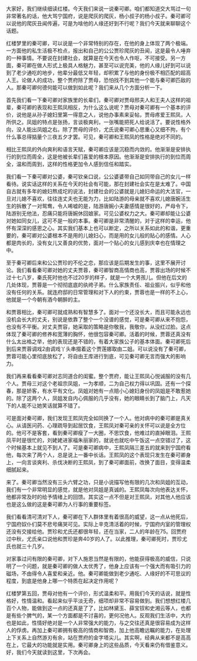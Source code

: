 
大家好，我们继续细读红楼。今天我们来说一说秦可卿。咱们都知道交大骂过一句非常著名的话，他大骂宁国府，说是爬灰的爬灰，杨小叔子的杨小叔子。秦可卿可以说他的爬灰丑闻传遍，可是为啥他的人缘还好到不行呢？我们今天就来聊聊这个话题。

红楼梦里的秦可卿，可以说是一个非常特别的存在，在他的身上体现了两个极端。一方面他的私生活极不检点，报出和自己的公公贾珍爬灰的丑闻，这是最令人唾弃的一种事情。不要说在封建社会，就算是在今天也令人作呕，不可接受。另一方面，秦可卿在做人形式上极具人格魅力，甚至可以说完美，他的人缘儿好到可以说到了老少通吃的地步，他辈分最低又年轻，却积累了与他的身份极不相匹配的超高人王。论做人的成功，整个贾府除了贾母，恐怕找不到其他一个能与秦可卿匹敌的人。那秦可卿何德何能可以做到如此呢？我们来从几个方面分析一下。

首先我们看一下秦可卿对家族里的长辈们，秦可卿对贾母邢夫人和王夫人这样的祖辈，秦可卿的表现和王熙凤相反，为什么这么说呢？贾母对秦可卿有一个基本的评价，说他是从孙子媳妇里第一得意之人，说他办事素来妥帖，贾母疼爱王熙凤，人所供之。凤姐的特点是张扬，言谈极爽利，一张嘴能把死人给说活了。要说性格外向，没人能出凤姐之右。除了贾母的评价，尤氏说秦可卿心思重心又细不拘，有个什么事总得掂量个三夜五夕才罢。可见，秦可卿和王熙凤的性格是绝对不同的。

相比王熙凤的外向爽利和语言天赋，秦可卿应该是沉稳而内敛的。他渐渐是安排执行的到位而周全，这是他被长辈们喜爱的根本原因。他渐渐是安排执行的到位而周全，温和而周到，这样的性格更加令人感到信任和踏实。

我们看一下秦可卿对公婆，秦可钦亲口说，公公婆婆带自己如同带自己的女儿一样看待。说实话这样的关系在今天的社会有可能，那在封建社会实在是太难了。中国自古就有多年的媳妇熬成坨的说法，封建社会的公婆就是儿媳妇命运的大法官，一旦对儿媳不喜欢，往往连丈夫也无能为力，比如陆游的母亲就不喜欢儿媳唐婉活生生的拆散了一对鸳鸯，令人唏嘘的是，陆游唐婉小夫妻感情是很好的，严母令下，陆游别无他法，忍痛只能将唐婉休回娘家。可见公婆权力之大。秦可卿却能让公婆对她如同女儿，这可不是一般的本事。秦可卿是非常清醒的，对于这样的幸运，他怀有深深的感恩之心。其实我们基本上也可以断定，之所以关系如此的和谐，更重要的，秦可卿对公婆根本不是用的儿媳妇心，而是用的女儿般的贴心的感情。人心都是肉长的，没有女儿又善良的优势，面对一个贴心的女儿感到庆幸也在情理之中。

至于秦可卿后来和公公贾珍的不伦之恋，那应该是后期发生的事，这里不展开讨论。我们看看秦可卿对她的丈夫贾蓉，秦可卿智商高情商也高，贾蓉出场的时候不过十七八岁，秦氏死时他也不过20岁的样子，就是一个大男孩儿。但他在后文的几处体现，贾蓉是一个彻彻底底的纨绔子弟。什么家族责任、祖业振兴，似乎和他没有任何的关系。就连府邸的日常管理和对下人的约束，贾蓉也是一样的不上心，他就是一个今朝有酒今朝醉的主。

和贾蓉相比，秦可卿可就成熟和有智慧多了。面对一个还没长大，而且可能永远也没机会长大的丈夫，别说是依靠了整个一个没谱的感觉，可是秦可卿从来不抱怨，也没有不平衡。对丈夫贾容，她采取的策略是你敬我，我敬你，从没红过脸。这点体现了秦可卿的修养和宽薄的胸怀，他很包容秦可卿。活着的时候，贾蓉还真没有什么太出格之举，他的表现还是不错的，有着大家族公子的基本体面。秦可卿死后到后来贾蓉调戏2由调戏丫头串掇着这个贾莲娜取由二姐。可以说没有了秦可卿，贾蓉可能心里彻底放松了，将自由王库进行到底，可见秦可卿无言而强大的影响力。

我们再来看看秦可卿对志同道合的闺蜜。整个贾府，能让王熙凤心悦诚服的没有几个人。贾母三对这个老祖宗凤姐，一为孝顺，二为自己权力得以巩固。还有一个探春，那是娇客，有水平有文化。凤姐对她有一点赔小心媳妇身份的凤姐是不敢惹她的。除了这两个人，凤姐发自内心佩服的几乎没有，她的眼睛长到了脑门上，凡天下的人能不让她笑话就算不错了。

可是面对秦可卿，我们发现王熙凤完全如同换了一个人。他对病中的秦可卿是真关心。从请医问药、心理疏导到起居饮食，王熙凤对秦可亲的关怀可以说是全方位的。他可不是客套，看到秦可卿瘦了一大圈，不思饮食，他难过的直掉眼泪。王熙凤平时是很忙的，刘姥姥进家福朱丽家的，就说也就吃中午饭这一点空错过了，这个时候基本上就见不到人了。可是秦可卿病中，王熙凤隔三差五的就来到宁国府看他，每次来了两个人，总是说上一番中长话。王熙凤的这个表现只发生在秦可卿身上，一向言谈爽利、杀伐决断的王熙凤，到了秦可卿面前，改换了面目，变得温柔细腻起来。

来了。秦可卿当然没有三头六臂之功，只是小说描写他有限的几次和凤姐的互动，我们有一个非常明显的感觉，就是他对凤姐是真诚的。王熙凤每次向他表达关怀，他都非常及时的给予情绪上的回馈。其实这一点不但是对王熙凤，对其他人他应该也是这么做的这是秦可卿为人行事的重要标签。

我们看看清可清对下人，秦可卿在下人群体里有着很高的威望，这一点从他死后，宁国府奴仆们莫不悲号痛哭可见。实际上辛克清活着的时候，宁国府内室的管理权还没有交接给他。贾珍和尤氏还都很年轻，还在当家，二人的年龄在75。回贾府过中秋，尤氏亲口说他和贾珍是奔40岁的人了。以此推理，秦可卿死时，贾珍尤氏也就三十几岁。

对家事过问有限的秦可卿，对下人施恩当然是有限的，他能获得极高的威信，只说明了一个问题，就是秦可卿的做人太优秀了，他身上应该有一个强大而有吸引力的磁场，不由得令人喜爱和亲近。他。秦可卿能做到老少通吃、人缘好的不可思议的程度，到底是他身上哪一个特质在起决定作用呢？

红楼梦第五回，贾母对他有一个评价，形式温柔和平。用我们今天的话说，就是性格好，性情温和。看起来似乎平淡无奇，细项却非常不容易做到。我们想想红楼几百个人物，能做到这一点的还真是了了，比如林黛玉、薛宝钗和史湘云等人，也都是有些个脾气的，某一个方面都是不讨喜的，更何况他人。反观我们生活中，大约也是如此，性情好绝对是一个人非常强大的能力，与之交往还真是很容易成为这样人的俘虏。再加上秦可卿拥有极高的情商和智商，加上他高瞻远瞩的能力，在处理上下关系上自然游刃有余，站在贾府的金字塔尖儿。其实啊，经典从来都不是高高在上，它最大的功能就是实用。秦可卿身上的这些品质，今天看来仍有借鉴意义。好，我们今天就读到这里，下次再会。


